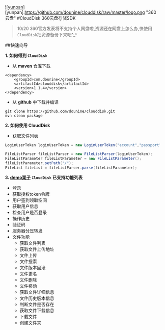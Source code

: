[![yunpan]](http://yunpan.360.cn)
[yunpan]:https://github.com/dounine/clouddisk/raw/master/logo.png "360云盘"
#CloudDisk 360云盘存储SDK
> 10/20 360官方发表将不支持个人网盘啦,资源还在网盘上怎么办,快使用`CloudDisk`把资源备份下来吧^_^

##快速向导

**1. 如何得到 `CloudDisk`**
  *  从 **maven** 仓库下载
```maven 
<dependency>
	<groupId>com.dounine</groupId>
	<artifactId>clouddisk</artifactId>
	<version>1.1.4</version>
</dependency>
 ```
  * 从 **github** 中下载并编译
```
git clone https://github.com/dounine/clouddisk.git
mvn clean package
```
**2. 如何使用 CloudDisk**
 *  获取文件列表
```java
LoginUserToken loginUserToken = new LoginUserToken("account","passport",false);

FileListParser fileListParser = new FileListParser(loginUserToken);
FileListParameter fileListParameter = new FileListParameter();
fileListParameter.setPath("/");
FileList fileList = fileListParser.parse(fileListParameter);
```
**3. [demo栗子](https://github.com/dounine/clouddisk/wiki/demo) `CloudDisk` 已支持功能列表**
 *  登录
 *  获取授权token令牌
 *  用户签到领取空间
 *  获取用户信息
 *  检查用户是否登录
 *  操作历史
 *  验证码
 *  服务器分压转发
 *  文件功能
 	*  获取文件列表
 	*  获取文件上传地址
 	*  文件上传
 	*  文件搜索
 	*  文件版本回滚
 	*  文件更名
 	*  文件删除
 	*  文件移动
 	*  获取文件详细信息
 	*  文件历史版本信息
 	*  判断文件是否存在
 	*  获取文件下载信息
 	*  下载文件
 	*  创建文件夹

